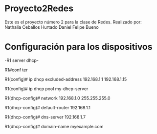 # Proyecto2Redes
Este es el proyecto número 2 para la clase de Redes.
Realizado por:
Nathalia Ceballos Hurtado
Daniel Felipe Bueno

# Configuración para los dispositivos

-R1 server dhcp-

R1#conf ter

R1(config)# ip dhcp excluded-address 192.168.1.1 192.168.1.15

R1(config)# ip dhcp pool my-dhcp-server

R1(dhcp-config)# network 192.168.1.0 255.255.255.0

R1(dhcp-config)# default-router 192.168.1.1

R1(dhcp-config)# dns-server 192.168.1.7

R1(dhcp-config)# domain-name myexample.com
